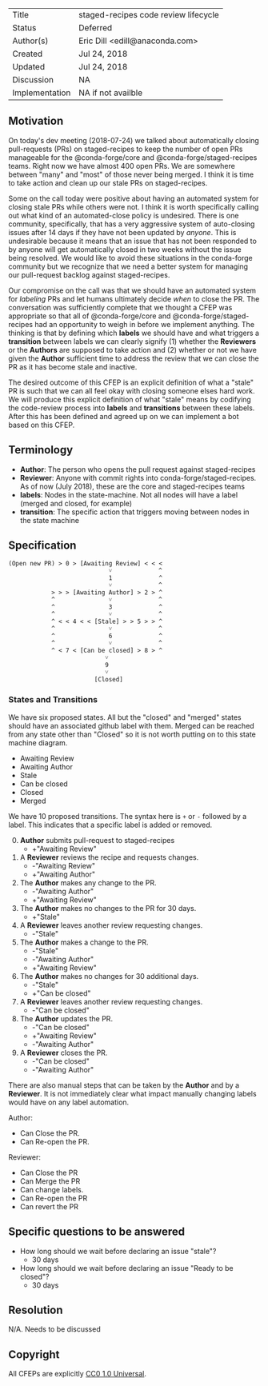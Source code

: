 
<table>
<tr><td> Title </td><td> staged-recipes code review lifecycle </td>
<tr><td> Status </td><td> Deferred </td></tr>
<tr><td> Author(s) </td><td> Eric Dill &lt;edill@anaconda.com&gt;</td></tr>
<tr><td> Created </td><td> Jul 24, 2018</td></tr>
<tr><td> Updated </td><td> Jul 24, 2018</td></tr>
<tr><td> Discussion </td><td> NA </td></tr>
<tr><td> Implementation </td><td> NA if not availble </td></tr>
</table>

## Motivation

On today's dev meeting (2018-07-24) we talked about automatically closing pull-requests (PRs) on
staged-recipes to keep the number of open PRs manageable for the @conda-forge/core and
@conda-forge/staged-recipes teams. Right now we have almost 400 open PRs. We are somewhere
between "many" and "most" of those never being merged. I think it is time to take action and
clean up our stale PRs on staged-recipes.

Some on the call today were positive about having an automated system for closing stale PRs while
others were not. I think it is worth specifically calling out what kind of an automated-close
policy is undesired. There is one community, specifically, that has a very aggressive system of
auto-closing issues after 14 days if they have not been updated by *anyone*. This is undesirable
because it means that an issue that has not been responded to by anyone will get automatically
closed in two weeks without the issue being resolved. We would like to avoid these situations in
the conda-forge community but we recognize that we need a better system for managing our
pull-request backlog against staged-recipes.

Our compromise on the call was that we should have an automated system for *labeling* PRs and let
humans ultimately decide *when* to close the PR. The conversation was sufficiently complete that
we thought a CFEP was appropriate so that all of @conda-forge/core and
@conda-forge/staged-recipes had an opportunity to weigh in before we implement anything. The
thinking is that by defining which **labels** we should have and what triggers a **transition**
between labels we can clearly signify (1) whether the **Reviewers** or the **Authors** are
supposed to take action and (2) whether or not we have given the **Author** sufficient time to
address the review that we can close the PR as it has become stale and inactive.

The desired outcome of this CFEP is an explicit definition of what a "stale" PR is such that we
can all feel okay with closing someone elses hard work. We will produce this explicit definition
of what "stale" means by codifying the code-review process into **labels** and **transitions**
between these labels. After this has been defined and agreed up on we can implement a bot based
on this CFEP.

## Terminology

* **Author**: The person who opens the pull request against staged-recipes
* **Reviewer**: Anyone with commit rights into conda-forge/staged-recipes. As of now (July 2018), these
  are the core and staged-recipes teams
* **labels**: Nodes in the state-machine. Not all nodes will have a label (merged and closed, for
  example)
* **transition**: The specific action that triggers moving between nodes in the state machine

## Specification

```
(Open new PR) > 0 > [Awaiting Review] < < <
                            ˅             ^
                            1             ^
                            ˅             ^
            > > > [Awaiting Author] > 2 > ^
            ^               ˅             ^
            ^               3             ^
            ^               ˅             ^
            ^ < < 4 < < [Stale] > > 5 > > ^
            ^               ˅             ^
            ^               6             ^
            ^               ˅             ^
            ^ < 7 < [Can be closed] > 8 > ^
                           ˅
                           9
                           ˅
                        [Closed]
```

### States and Transitions

We have six proposed states. All but the "closed" and "merged" states should have an associated
github label with them. Merged can be reached from any state other than "Closed" so it is not
worth putting on to this state machine diagram.

* Awaiting Review
* Awaiting Author
* Stale
* Can be closed
* Closed
* Merged

We have 10 proposed transitions. The syntax here is `+` or `-` followed by a label. This indicates
that a specific label is added or removed.

0. **Author** submits pull-request to staged-recipes
    * +"Awaiting Review"
1. A **Reviewer** reviews the recipe and requests changes.
   * -"Awaiting Review"
   * +"Awaiting Author"
2. The **Author** makes any change to the PR.
   * -"Awaiting Author"
   * +"Awaiting Review"
3. The **Author** makes no changes to the PR for 30 days.
   * +"Stale"
4. A **Reviewer** leaves another review requesting changes.
   * -"Stale"
5. The **Author** makes a change to the PR.
   * -"Stale"
   * -"Awaiting Author"
   * +"Awaiting Review"
6. The **Author** makes no changes for 30 additional days.
   * -"Stale"
   * +"Can be closed"
7. A **Reviewer** leaves another review requesting changes.
   * -"Can be closed"
8. The **Author** updates the PR.
   * -"Can be closed"
   * +"Awaiting Review"
   * -"Awaiting Author"
9. A **Reviewer** closes the PR.
   * -"Can be closed"
   * -"Awaiting Author"

There are also manual steps that can be taken by the **Author** and by a **Reviewer**. It is not
immediately clear what impact manually changing labels would have on any label automation.

Author:
* Can Close the PR.
* Can Re-open the PR.

Reviewer:
* Can Close the PR
* Can Merge the PR
* Can change labels.
* Can Re-open the PR
* Can revert the PR

## Specific questions to be answered

* How long should we wait before declaring an issue "stale"?
    * 30 days
* How long should we wait before declaring an issue "Ready to be closed"?
    * 30 days

## Resolution

N/A. Needs to be discussed

## Copyright

All CFEPs are explicitly [CC0 1.0 Universal](https://creativecommons.org/publicdomain/zero/1.0/).
